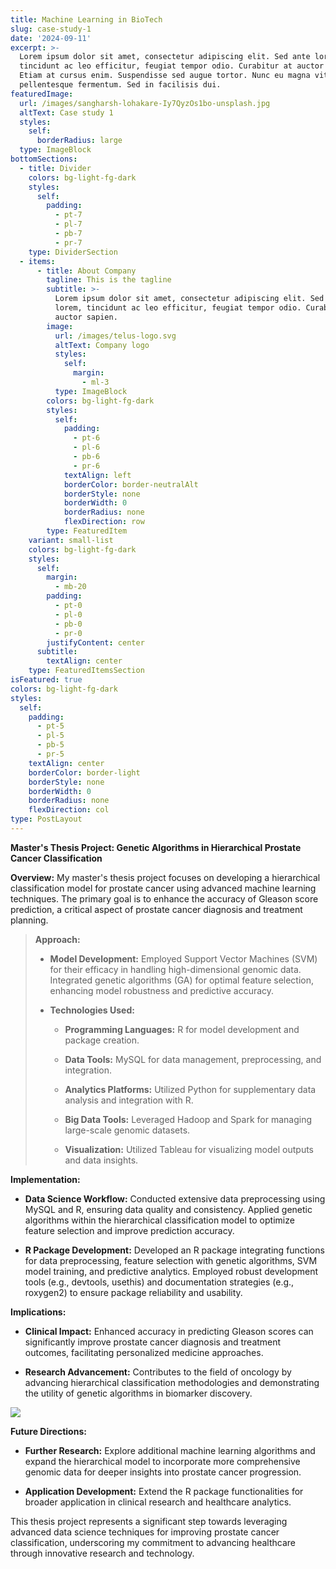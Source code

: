 ```yaml
---
title: Machine Learning in BioTech
slug: case-study-1
date: '2024-09-11'
excerpt: >-
  Lorem ipsum dolor sit amet, consectetur adipiscing elit. Sed ante lorem,
  tincidunt ac leo efficitur, feugiat tempor odio. Curabitur at auctor sapien.
  Etiam at cursus enim. Suspendisse sed augue tortor. Nunc eu magna vitae lorem
  pellentesque fermentum. Sed in facilisis dui.
featuredImage:
  url: /images/sangharsh-lohakare-Iy7QyzOs1bo-unsplash.jpg
  altText: Case study 1
  styles:
    self:
      borderRadius: large
  type: ImageBlock
bottomSections:
  - title: Divider
    colors: bg-light-fg-dark
    styles:
      self:
        padding:
          - pt-7
          - pl-7
          - pb-7
          - pr-7
    type: DividerSection
  - items:
      - title: About Company
        tagline: This is the tagline
        subtitle: >-
          Lorem ipsum dolor sit amet, consectetur adipiscing elit. Sed ante
          lorem, tincidunt ac leo efficitur, feugiat tempor odio. Curabitur at
          auctor sapien.
        image:
          url: /images/telus-logo.svg
          altText: Company logo
          styles:
            self:
              margin:
                - ml-3
          type: ImageBlock
        colors: bg-light-fg-dark
        styles:
          self:
            padding:
              - pt-6
              - pl-6
              - pb-6
              - pr-6
            textAlign: left
            borderColor: border-neutralAlt
            borderStyle: none
            borderWidth: 0
            borderRadius: none
            flexDirection: row
        type: FeaturedItem
    variant: small-list
    colors: bg-light-fg-dark
    styles:
      self:
        margin:
          - mb-20
        padding:
          - pt-0
          - pl-0
          - pb-0
          - pr-0
        justifyContent: center
      subtitle:
        textAlign: center
    type: FeaturedItemsSection
isFeatured: true
colors: bg-light-fg-dark
styles:
  self:
    padding:
      - pt-5
      - pl-5
      - pb-5
      - pr-5
    textAlign: center
    borderColor: border-light
    borderStyle: none
    borderWidth: 0
    borderRadius: none
    flexDirection: col
type: PostLayout
---
```

**Master's Thesis Project: Genetic Algorithms in Hierarchical Prostate Cancer Classification**

**Overview:** My master's thesis project focuses on developing a hierarchical classification model for prostate cancer using advanced machine learning techniques. The primary goal is to enhance the accuracy of Gleason score prediction, a critical aspect of prostate cancer diagnosis and treatment planning.

> **Approach:**
>
> *   **Model Development:** Employed Support Vector Machines (SVM) for their efficacy in handling high-dimensional genomic data. Integrated genetic algorithms (GA) for optimal feature selection, enhancing model robustness and predictive accuracy.
>
> *   **Technologies Used:**
>
>     *   **Programming Languages:** R for model development and package creation.
>
>     *   **Data Tools:** MySQL for data management, preprocessing, and integration.
>
>     *   **Analytics Platforms:** Utilized Python for supplementary data analysis and integration with R.
>
>     *   **Big Data Tools:** Leveraged Hadoop and Spark for managing large-scale genomic datasets.
>
>     *   **Visualization:** Utilized Tableau for visualizing model outputs and data insights.

**Implementation:**

*   **Data Science Workflow:** Conducted extensive data preprocessing using MySQL and R, ensuring data quality and consistency. Applied genetic algorithms within the hierarchical classification model to optimize feature selection and improve prediction accuracy.

*   **R Package Development:** Developed an R package integrating functions for data preprocessing, feature selection with genetic algorithms, SVM model training, and predictive analytics. Employed robust development tools (e.g., devtools, usethis) and documentation strategies (e.g., roxygen2) to ensure package reliability and usability.

**Implications:**

*   **Clinical Impact:** Enhanced accuracy in predicting Gleason scores can significantly improve prostate cancer diagnosis and treatment outcomes, facilitating personalized medicine approaches.

*   **Research Advancement:** Contributes to the field of oncology by advancing hierarchical classification methodologies and demonstrating the utility of genetic algorithms in biomarker discovery.

![](/images/img-placeholder.svg)

**Future Directions:**

*   **Further Research:** Explore additional machine learning algorithms and expand the hierarchical model to incorporate more comprehensive genomic data for deeper insights into prostate cancer progression.

*   **Application Development:** Extend the R package functionalities for broader application in clinical research and healthcare analytics.

This thesis project represents a significant step towards leveraging advanced data science techniques for improving prostate cancer classification, underscoring my commitment to advancing healthcare through innovative research and technology.
